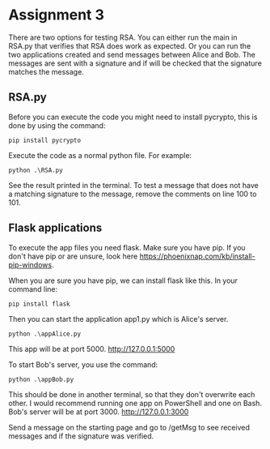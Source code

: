 # Assignment 3

There are two options for testing RSA. You can either run the main in RSA.py that verifies that RSA does work as expected.
Or you can run the two applications created and send messages between Alice and Bob. 
The messages are sent with a signature and if will be checked that the signature matches the message.

## RSA.py
Before you can execute the code you might need to install pycrypto, this is done by using the command:
```
pip install pycrypto
```

Execute the code as a normal python file. For example:
```
python .\RSA.py
```

See the result printed in the terminal.
To test a message that does not have a matching signature to the message, remove the comments on line 100 to 101.

## Flask applications
To execute the app  files you need flask. Make sure you have pip. If you don't have pip or are unsure, look here https://phoenixnap.com/kb/install-pip-windows.

When you are sure you have pip, we can install flask like this.
In your command line:
```
pip install flask
```

Then you can start the application app1.py which is Alice's server.
```
python .\appAlice.py
```
This app will be at port 5000. http://127.0.0.1:5000

To start Bob's server, you use the command:
```
python .\appBob.py
```
This should be done in another terminal, so that they don't overwrite each other. I would recommend running one app on PowerShell and one on Bash. 
Bob's server will be at port 3000. http://127.0.0.1:3000

Send a message on the starting page and go to /getMsg to see received messages and if the signature was verified.